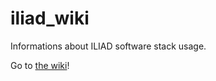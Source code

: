 # iliad_wiki
Informations about ILIAD software stack usage.

Go to [the wiki](https://github.com/CentroEPiaggio/iliad_wiki/wiki)!
